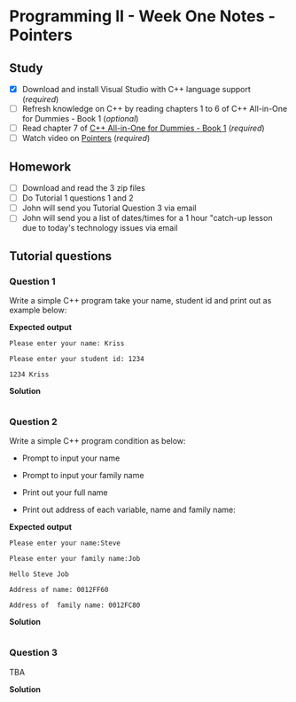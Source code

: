 # Programming II - Week One Notes - Pointers

## Study

* [x] Download and install Visual Studio with C++ language support (*required*)
* [ ] Refresh knowledge on C++ by reading chapters 1 to 6 of C++ All-in-One for Dummies - Book 1 (*optional*)
* [ ] Read chapter 7 of [C++ All-in-One for Dummies - Book 1](https://ebookcentral.proquest.com/lib/redhill-ebooks/detail.action?docID=1753609&query=C%2B%2B) (*required*)
* [ ] Watch video on [Pointers](http://%20https//www.linkedin.com/learning/learning-c-plus-plus-3/pointers?contextUrn=urn%3Ali%3AlyndaLearningPath%3A56d799343dd559b764b88a89&u=79795722) (*required*)

## Homework

* [ ] Download and read the 3 zip files
* [ ] Do Tutorial 1 questions 1 and 2
* [ ] John will send you Tutorial Question 3 via email
* [ ] John will send you a list of dates/times for a 1 hour "catch-up lesson due to today's technology issues via email

## Tutorial questions

### Question 1

Write a simple C++ program take your name, student id and print out as example below:

**Expected output**

```
Please enter your name: Kriss

Please enter your student id: 1234

1234 Kriss
```

**Solution**

```c++

```

### Question 2

Write a simple C++ program condition as below:

* Prompt to input your name

* Prompt to input your family name

* Print out your full name

* Print out address of each variable, name and family name:

**Expected output**

```
Please enter your name:Steve

Please enter your family name:Job

Hello Steve Job

Address of name: 0012FF60

Address of  family name: 0012FC80
```

**Solution**

```c++

```

### Question 3

TBA

**Solution**